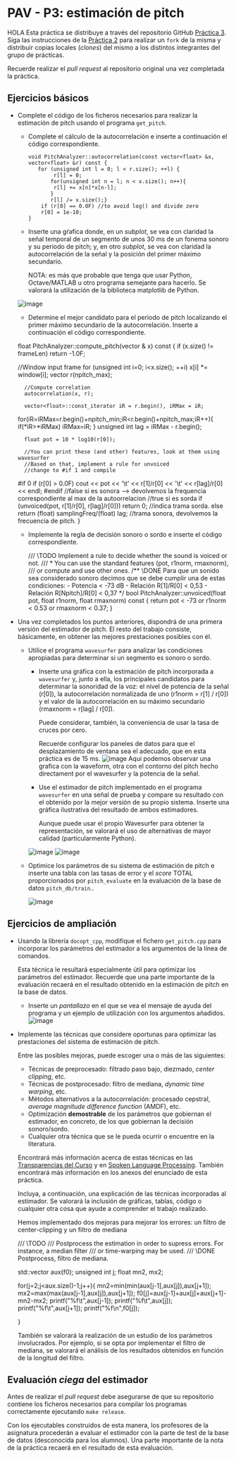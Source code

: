 PAV - P3: estimación de pitch
=============================
HOLA
Esta práctica se distribuye a través del repositorio GitHub [Práctica 3](https://github.com/albino-pav/P3).
Siga las instrucciones de la [Práctica 2](https://github.com/albino-pav/P2) para realizar un `fork` de la
misma y distribuir copias locales (*clones*) del mismo a los distintos integrantes del grupo de prácticas.

Recuerde realizar el *pull request* al repositorio original una vez completada la práctica.

Ejercicios básicos
------------------

- Complete el código de los ficheros necesarios para realizar la estimación de pitch usando el programa
  `get_pitch`.

   * Complete el cálculo de la autocorrelación e inserte a continuación el código correspondiente.
  
 	
  		 void PitchAnalyzer::autocorrelation(const vector<float> &x, vector<float> &r) const {
   	 		for (unsigned int l = 0; l < r.size(); ++l) {	
    	 		 r[l] = 0;
     	 		for(unsigned int n = l; n < x.size(); n++){
      	 		 r[l] += x[n]*x[n-l]; 
      			}
    	  		r[l] /= x.size();}
		     if (r[0] == 0.0F) //to avoid log() and divide zero 
     		 r[0] = 1e-10; 
 		 }

	
   * Inserte una gŕafica donde, en un *subplot*, se vea con claridad la señal temporal de un segmento de
     unos 30 ms de un fonema sonoro y su periodo de pitch; y, en otro *subplot*, se vea con claridad la
	 autocorrelación de la señal y la posición del primer máximo secundario.

	 NOTA: es más que probable que tenga que usar Python, Octave/MATLAB u otro programa semejante para
	 hacerlo. Se valorará la utilización de la biblioteca matplotlib de Python.

	![image](https://user-images.githubusercontent.com/100692201/163852288-df69c60a-da27-4222-8361-feae2b5e1725.png)

	
   * Determine el mejor candidato para el periodo de pitch localizando el primer máximo secundario de la
     autocorrelación. Inserte a continuación el código correspondiente.

	
	float PitchAnalyzer::compute_pitch(vector<float> & x) const {
    		if (x.size() != frameLen)
     		 return -1.0F;

   	 //Window input frame
   	 for (unsigned int i=0; i<x.size(); ++i)
    	  x[i] *= window[i];
    	vector<float> r(npitch_max);

    	//Compute correlation
    	autocorrelation(x, r);

    	vector<float>::const_iterator iR = r.begin(), iRMax = iR;
	
  	for(iR=iRMax=r.begin()+npitch_min;iR<r.begin()+npitch_max;iR++){
   	 if(*iR>*iRMax) iRMax=iR;
  	}
   	 unsigned int lag = iRMax - r.begin();

    	float pot = 10 * log10(r[0]);

    	//You can print these (and other) features, look at them using wavesurfer
    	//Based on that, implement a rule for unvoiced
    	//change to #if 1 and compile
	#if 0
   	 if (r[0] > 0.0F)
     	 cout << pot << '\t' << r[1]/r[0] << '\t' << r[lag]/r[0] << endl;
	#endif
    	//false si es sonora --> devolvemos la frequencia correspondiente al max de la autoorrelacion
    	//true si es sorda
    	if (unvoiced(pot, r[1]/r[0], r[lag]/r[0]))
     	 return 0; //indica trama sorda.
   	 else
      	return (float) samplingFreq/(float) lag; //trama sonora, devolvemos la frecuencia de pitch.
 	 }
	
	
	
   * Implemente la regla de decisión sonoro o sordo e inserte el código correspondiente.
	
	  /// \TODO Implement a rule to decide whether the sound is voiced or not.
   	 /// * You can use the standard features (pot, r1norm, rmaxnorm),
    	///   or compute and use other ones.
    	/** \DONE Para que un sonido sea considerado sonoro decimos que se debe cumplir una de estas condiciones:
              - Potencia < -73 dB
              - Relación R[1]/R[0] < 0,53
              - Relación R[Npitch]/R[0] < 0,37
              */
	bool PitchAnalyzer::unvoiced(float pot, float r1norm, float rmaxnorm) const {
   		 return pot < -73 or r1norm < 0.53 or rmaxnorm < 0.37;
 	 }
	

- Una vez completados los puntos anteriores, dispondrá de una primera versión del estimador de pitch. El 
  resto del trabajo consiste, básicamente, en obtener las mejores prestaciones posibles con él.

  * Utilice el programa `wavesurfer` para analizar las condiciones apropiadas para determinar si un
    segmento es sonoro o sordo. 
	
	  - Inserte una gráfica con la estimación de pitch incorporada a `wavesurfer` y, junto a ella, los 
	    principales candidatos para determinar la sonoridad de la voz: el nivel de potencia de la señal
		(r[0]), la autocorrelación normalizada de uno (r1norm = r[1] / r[0]) y el valor de la
		autocorrelación en su máximo secundario (rmaxnorm = r[lag] / r[0]).

		Puede considerar, también, la conveniencia de usar la tasa de cruces por cero.

	    Recuerde configurar los paneles de datos para que el desplazamiento de ventana sea el adecuado, que
		en esta práctica es de 15 ms.
	![image](https://user-images.githubusercontent.com/100692201/163853095-8e5cd436-0ea5-49c6-982d-15c8d06bed89.png)
	Aqui podemos observar una grafica con la waveform, otra con el contorno del pitch hecho directament por el wavesurfer y la potencia de la señal.

      - Use el estimador de pitch implementado en el programa `wavesurfer` en una señal de prueba y compare
	    su resultado con el obtenido por la mejor versión de su propio sistema.  Inserte una gráfica
		ilustrativa del resultado de ambos estimadores.
     
		Aunque puede usar el propio Wavesurfer para obtener la representación, se valorará
	 	el uso de alternativas de mayor calidad (particularmente Python).
	
	![image](https://user-images.githubusercontent.com/100692201/163821316-90f05417-0402-41b5-be60-a5cfff9e948a.png)
	![image](https://user-images.githubusercontent.com/100692201/163823289-d588ad52-5180-40a5-b5ef-5762d3ac1915.png)

  
  * Optimice los parámetros de su sistema de estimación de pitch e inserte una tabla con las tasas de error
    y el *score* TOTAL proporcionados por `pitch_evaluate` en la evaluación de la base de datos 
	`pitch_db/train`..
	
	![image](https://user-images.githubusercontent.com/100692201/163826912-a48fea65-ec06-467f-bb81-e40c25a1dbbd.png)


Ejercicios de ampliación
------------------------

- Usando la librería `docopt_cpp`, modifique el fichero `get_pitch.cpp` para incorporar los parámetros del
  estimador a los argumentos de la línea de comandos.
  
  Esta técnica le resultará especialmente útil para optimizar los parámetros del estimador. Recuerde que
  una parte importante de la evaluación recaerá en el resultado obtenido en la estimación de pitch en la
  base de datos.

  * Inserte un *pantallazo* en el que se vea el mensaje de ayuda del programa y un ejemplo de utilización
    con los argumentos añadidos.
	![image](https://user-images.githubusercontent.com/100692201/163825131-d89572fc-1930-4a6a-a33e-8d3de194500b.png)


- Implemente las técnicas que considere oportunas para optimizar las prestaciones del sistema de estimación
  de pitch.

  Entre las posibles mejoras, puede escoger una o más de las siguientes:

  * Técnicas de preprocesado: filtrado paso bajo, diezmado, *center clipping*, etc.
  * Técnicas de postprocesado: filtro de mediana, *dynamic time warping*, etc.
  * Métodos alternativos a la autocorrelación: procesado cepstral, *average magnitude difference function*
    (AMDF), etc.
  * Optimización **demostrable** de los parámetros que gobiernan el estimador, en concreto, de los que
    gobiernan la decisión sonoro/sordo.
  * Cualquier otra técnica que se le pueda ocurrir o encuentre en la literatura.

  Encontrará más información acerca de estas técnicas en las [Transparencias del Curso](https://atenea.upc.edu/pluginfile.php/2908770/mod_resource/content/3/2b_PS%20Techniques.pdf)
  y en [Spoken Language Processing](https://discovery.upc.edu/iii/encore/record/C__Rb1233593?lang=cat).
  También encontrará más información en los anexos del enunciado de esta práctica.

  Incluya, a continuación, una explicación de las técnicas incorporadas al estimador. Se valorará la
  inclusión de gráficas, tablas, código o cualquier otra cosa que ayude a comprender el trabajo realizado.
	
	Hemos implementado dos mejoras para mejorar los errores: un filtro de center-clipping y un filtro de mediana
	
	/// \TODO
  	/// Postprocess the estimation in order to supress errors. For instance, a median filter
  	/// or time-warping may be used.
 	 /// \DONE Postprocess, filtro de mediana.

 	 std::vector<float> aux(f0);
 	 unsigned int j;
  	float mn2, mx2;

  	for(j=2;j<aux.size()-1;j++){
   	 mn2=min(min(aux[j-1],aux[j]),aux[j+1]);
    	mx2=max(max(aux[j-1],aux[j]),aux[j+1]);
    	f0[j]=aux[j-1]+aux[j]+aux[j+1]-mn2-mx2;
    	printf("%f\t",aux[j-1]);
   	 printf("%f\t",aux[j]);
   	 printf("%f\t",aux[j+1]);
    	printf("%f\n",f0[j]);

  	}

  También se valorará la realización de un estudio de los parámetros involucrados. Por ejemplo, si se opta
  por implementar el filtro de mediana, se valorará el análisis de los resultados obtenidos en función de
  la longitud del filtro.
   

Evaluación *ciega* del estimador
-------------------------------

Antes de realizar el *pull request* debe asegurarse de que su repositorio contiene los ficheros necesarios
para compilar los programas correctamente ejecutando `make release`.

Con los ejecutables construidos de esta manera, los profesores de la asignatura procederán a evaluar el
estimador con la parte de test de la base de datos (desconocida para los alumnos). Una parte importante de
la nota de la práctica recaerá en el resultado de esta evaluación.
